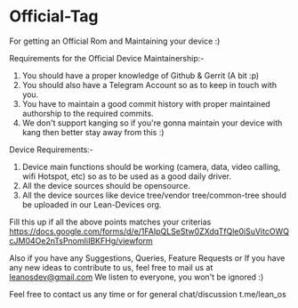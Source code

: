 # Official-Tag
For getting an Official Rom and Maintaining your device :)

Requirements for the Official Device Maintainership:-

1. You should have a proper knowledge of Github & Gerrit (A bit :p)
2. You should also have a Telegram Account so as to keep in touch with you.
3. You have to maintain a good commit history with proper maintained authorship to the required commits.
4. We don't support kanging so if you're gonna maintain your device with kang then better stay away from this :)

Device Requirements:-

1. Device main functions should be working (camera, data, video calling, wifi Hotspot, etc) so as to be used as a good daily driver.
2. All the device sources should be opensource.
3. All the device sources like device tree/vendor tree/common-tree should be uploaded in our Lean-Devices org.

Fill this up if all the above points matches your criterias
https://docs.google.com/forms/d/e/1FAIpQLSeStw0ZXdqTfQle0iSuVitcOWQcJM04Oe2nTsPnomIiIBKFHg/viewform

Also if you have any Suggestions, Queries, Feature Requests or If you have any new ideas to contribute to us, feel free to mail us at leanosdev@gmail.com We listen to everyone, you won't be ignored :)

Feel free to contact us any time or for general chat/discussion t.me/lean_os

